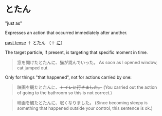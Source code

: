 # とたん

"just as"

Expresses an action that occurred immediately after another.

[past tense](・た) ＋ とたん （＋ [に](に)）

The target particle, if present, is targeting that specific moment in time.

> 窓を開けたとたんに、猫が跳んでいった。
> As soon as I opened window, cat jumped out.

Only for things "that happened", not for actions carried by one:

> 映画を観たとたんに、~~トイレに行きました。~~
> (You carried out the action of going to the bathroom so this is not correct.)

> 映画を観たとたんに、眠くなりました。
> (Since becoming sleepy is something that happened outside your control, this sentence is ok.)



